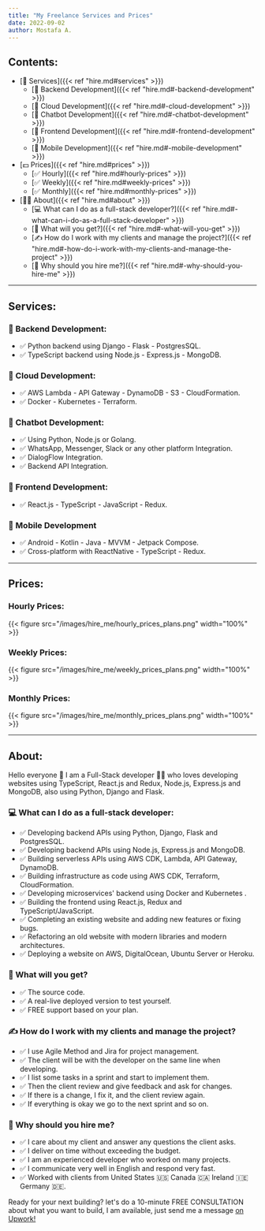 ```yaml
---
title: "My Freelance Services and Prices"
date: 2022-09-02
author: Mostafa A.
---
```


## Contents:
- [🎁 Services]({{< ref "hire.md#services" >}})
  - [📣 Backend Development]({{< ref "hire.md#-backend-development" >}})
  - [📣 Cloud Development]({{< ref "hire.md#-cloud-development" >}})
  - [📣 Chatbot Development]({{< ref "hire.md#-chatbot-development" >}})
  - [📣 Frontend Development]({{< ref "hire.md#-frontend-development" >}})
  - [📣 Mobile Development]({{< ref "hire.md#-mobile-development" >}})
- [💵 Prices]({{< ref "hire.md#prices" >}})
  - [✅ Hourly]({{< ref "hire.md#hourly-prices" >}})
  - [✅ Weekly]({{< ref "hire.md#weekly-prices" >}})
  - [✅ Monthly]({{< ref "hire.md#monthly-prices" >}})
- [👨‍💻 About]({{< ref "hire.md#about" >}})
  - [💻 What can I do as a full-stack developer?]({{< ref "hire.md#-what-can-i-do-as-a-full-stack-developer" >}})
  - [🎁 What will you get?]({{< ref "hire.md#-what-will-you-get" >}})
  - [✍️ How do I work with my clients and manage the project?]({{< ref "hire.md#-how-do-i-work-with-my-clients-and-manage-the-project" >}})
  - [🔐 Why should you hire me?]({{< ref "hire.md#-why-should-you-hire-me" >}})

---

## Services:

### 📣 Backend Development:
- ✅ Python backend using Django - Flask - PostgresSQL.
- ✅ TypeScript backend using Node.js - Express.js - MongoDB.

### 📣 Cloud Development:
- ✅ AWS Lambda - API Gateway - DynamoDB - S3 - CloudFormation.
- ✅ Docker - Kubernetes - Terraform.

### 📣 Chatbot Development:
- ✅ Using Python, Node.js or Golang.
- ✅ WhatsApp, Messenger, Slack or any other platform Integration.
- ✅ DialogFlow Integration. 
- ✅ Backend API Integration.

### 📣 Frontend Development:
- ✅ React.js - TypeScript - JavaScript - Redux.

### 📣 Mobile Development
- ✅ Android - Kotlin - Java - MVVM - Jetpack Compose.
- ✅ Cross-platform with ReactNative - TypeScript - Redux.

---

## Prices:

### Hourly Prices:
{{< figure src="/images/hire_me/hourly_prices_plans.png" width="100%" >}}

### Weekly Prices:
{{< figure src="/images/hire_me/weekly_prices_plans.png" width="100%" >}}

### Monthly Prices:
{{< figure src="/images/hire_me/monthly_prices_plans.png" width="100%" >}}

---

## About:

Hello everyone 👋 I am a Full-Stack developer 👨‍💻 who loves developing websites using TypeScript, React.js and Redux, Node.js, Express.js and MongoDB, also using Python, Django and Flask.

### 💻 What can I do as a full-stack developer:
- ✅ Developing backend APIs using Python, Django, Flask and PostgresSQL.
- ✅ Developing backend APIs using Node.js, Express.js and MongoDB.
- ✅ Building serverless APIs using AWS CDK, Lambda, API Gateway, DynamoDB.
- ✅ Building infrastructure as code using AWS CDK, Terraform, CloudFormation.
- ✅ Developing microservices' backend using Docker and Kubernetes .
- ✅ Building the frontend using React.js, Redux and TypeScript/JavaScript.
- ✅ Completing an existing website and adding new features or fixing bugs.
- ✅ Refactoring an old website with modern libraries and modern architectures.
- ✅ Deploying a website on AWS, DigitalOcean, Ubuntu Server or Heroku.

### 🎁 What will you get?
- ✅ The source code.
- ✅ A real-live deployed version to test yourself.
- ✅ FREE support based on your plan.

### ✍️ How do I work with my clients and manage the project?
- ✅ I use Agile Method and Jira for project management.
- ✅ The client will be with the developer on the same line when developing.
- ✅ I list some tasks in a sprint and start to implement them.
- ✅ Then the client review and give feedback and ask for changes.
- ✅ If there is a change, I fix it, and the client review again.
- ✅ If everything is okay we go to the next sprint and so on.

### 🔐 Why should you hire me?
- ✅ I care about my client and answer any questions the client asks.
- ✅ I deliver on time without exceeding the budget.
- ✅ I am an experienced developer who worked on many projects.
- ✅ I communicate very well in English and respond very fast.
- ✅ Worked with clients from United States 🇺🇸 Canada 🇨🇦 Ireland 🇮🇪 Germany 🇩🇪.

Ready for your next building? let's do a 10-minute FREE CONSULTATION about what you want to build, I am available, just send me a message [on Upwork!](https://www.upwork.com/freelancers/~01827d2d94f6d3cbd6)
